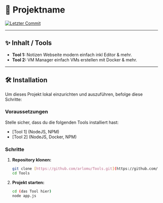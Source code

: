 # 🚀 Projektname

[![Letzter Commit](https://img.shields.io/github/last-commit/arlomu/Tools)](https://github.com/arlomu/Tools/commits/main)


---

## ✨ Inhalt / Tools

* **Tool 1:** Notizen Webseite modern einfach inkl Editor & mehr.
* **Tool 2:** VM Manager einfach VMs erstellen mit Docker & mehr.

---

## 🛠️ Installation

Um dieses Projekt lokal einzurichten und auszuführen, befolge diese Schritte:

### Voraussetzungen

Stelle sicher, dass du die folgenden Tools installiert hast:

* [Tool 1] (NodeJS, NPM)
* [Tool 2] (NodeJS, Docker, NPM)

### Schritte

1.  **Repository klonen:**
    ```bash
    git clone [https://github.com/arlomu/Tools.git](https://github.com/arlomu/Tools.git)
    cd Tools
    ```

3.  **Projekt starten:**
    ```bash
    cd (das Tool hier)
    node app.js
    ```
